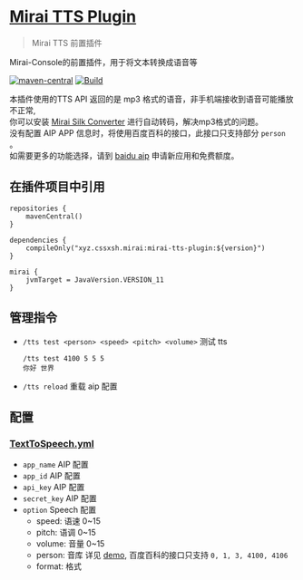 # [Mirai TTS Plugin](https://github.com/cssxsh/mirai-tts-plugin)

> Mirai TTS 前置插件

Mirai-Console的前置插件，用于将文本转换成语音等  

[![maven-central](https://img.shields.io/maven-central/v/xyz.cssxsh.mirai/mirai-tts-plugin)](https://search.maven.org/artifact/xyz.cssxsh.mirai/mirai-tts-plugin)
[![Build](https://github.com/cssxsh/mirai-tts-plugin/actions/workflows/build.yml/badge.svg?branch=master)](https://github.com/cssxsh/mirai-tts-plugin/actions/workflows/build.yml)

本插件使用的TTS API 返回的是 mp3 格式的语音，非手机端接收到语音可能播放不正常,  
你可以安装 [Mirai Silk Converter](https://github.com/project-mirai/mirai-silk-converter) 进行自动转码，解决mp3格式的问题。  
没有配置 AIP APP 信息时，将使用百度百科的接口，此接口只支持部分 `person` 。  
如需要更多的功能选择，请到 [baidu aip](https://ai.baidu.com/ai-doc/SPEECH/qknh9i8ed#%E6%88%90%E4%B8%BA%E5%BC%80%E5%8F%91%E8%80%85)  申请新应用和免费额度。


## 在插件项目中引用

```
repositories {
    mavenCentral()
}

dependencies {
    compileOnly("xyz.cssxsh.mirai:mirai-tts-plugin:${version}")
}

mirai {
    jvmTarget = JavaVersion.VERSION_11
}
```

## 管理指令

* `/tts test <person> <speed> <pitch> <volume>` 测试 tts
    ```
    /tts test 4100 5 5 5
    你好 世界
    ```
* `/tts reload` 重载 aip 配置

## 配置

### [TextToSpeech.yml](src/main/kotlin/xyz/cssxsh/mirai/tts/data/TextToSpeechConfig.kt)

* `app_name` AIP 配置
* `app_id` AIP 配置
* `api_key` AIP 配置
* `secret_key` AIP 配置
* `option` Speech 配置
    * speed: 语速 0~15
    * pitch: 语调 0~15
    * volume: 音量 0~15
    * person: 音库 详见 [demo](example/demo.json), 百度百科的接口只支持 `0, 1, 3, 4100, 4106`
    * format: 格式
